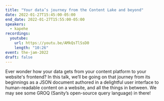 ```yaml
---
title: "Your data’s journey from the Content Lake and beyond"
date: 2022-01-27T15:45:00-05:00
end_date: 2022-01-27T15:55:00-05:00
speakers:
  - kapehe
recordings:
  youtube:
    url: https://youtu.be/AMkQsTlSsD0
    length: "10:26"
event: the-jam-2022
draft: false
---
```


Ever wonder how your data gets from your content platform to your website's frontend? In this talk, we’ll be going on that journey from its beginnings as a JSON document authored in a delightful user interface to human-readable content on a website, and all the things in between. We may see some GROQ (Sanity’s open-source query language) in there!
